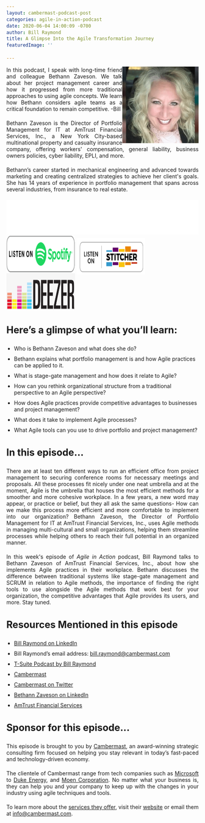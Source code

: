 ```yaml
---
layout: cambermast-podcast-post
categories: agile-in-action-podcast
date: 2020-06-04 14:00:09 -0700
author: Bill Raymond
title: A Glimpse Into the Agile Transformation Journey
featuredImage: ''

---
```

<img src="/uploads/bethann-zaveson.png" style="float:right;" width="200"/> In this podcast, I speak with long-time friend and colleague Bethann Zaveson. We talk about her project management career and how it progressed from more traditional approaches to using agile concepts. We learn how Bethann considers agile teams as a critical foundation to remain competitive. -Bill

Bethann Zaveson is the Director of Portfolio Management for IT at AmTrust Financial Services, Inc., a New York City-based multinational property and casualty insurance company, offering workers' compensation, general liability, business owners policies, cyber liability, EPLI, and more.

Bethann’s career started in mechanical engineering and advanced towards marketing and creating centralized strategies to achieve her client's goals. She has 14 years of experience in portfolio management that spans across several industries, from insurance to real estate.

<iframe style="border: none" src="//html5-player.libsyn.com/embed/episode/id/14719565/height/90/theme/custom/thumbnail/yes/direction/backward/render-playlist/no/custom-color/87A93A/" height="90" width="100%" scrolling="no"  allowfullscreen webkitallowfullscreen mozallowfullscreen oallowfullscreen msallowfullscreen></iframe>

<div class="podwrap"> <a href="https://open.spotify.com/show/6ntGFKgVK1vurtfFBCCwLq" target="_blank" rel="noopener"><img class="alignnone wp-image-1313" src="/uploads/listen-spotify.png" alt="Listen to Spotify" width="180" height="95" /></a> <a href="https://www.stitcher.com/podcast/rise25-media/agile-in-action-with-bill-raymond" target="_blank" rel="noopener"> <img class="alignnone wp-image-1318" src="/uploads/sticher-min.png" alt="sticher" width="180" height="95" style="top: 6px; position: relative;" /> </a> <a href="https://www.deezer.com/show/1285692" target="_blank" rel="noopener"><img class="alignnone wp-image-1318" src="/uploads/deezer-logo.png" alt="Deezer" width="180" height="95" /></a></div>

### **Here’s a glimpse of what you’ll learn:**

* Who is Bethann Zaveson and what does she do?
* Bethann explains what portfolio management is and how Agile practices can be applied to it.
* What is stage-gate management and how does it relate to Agile?
* How can you rethink organizational structure from a traditional perspective to an Agile perspective?
* How does Agile practices provide competitive advantages to businesses and project management?
* What does it take to implement Agile processes?
* What Agile tools can you use to drive portfolio and project management?

### **In this episode…**

There are at least ten different ways to run an efficient office from project management to securing conference rooms for necessary meetings and proposals. All these processes fit nicely under one neat umbrella and at the moment, Agile is the umbrella that houses the most efficient methods for a smoother and more cohesive workplace. In a few years, a new word may appear, or practice or belief, but they all ask the same questions- How can we make this process more efficient and more comfortable to implement into our organization? Bethann Zaveson, the Director of Portfolio Management for IT at AmTrust Financial Services, Inc., uses Agile methods in managing multi-cultural and small organizations, helping them streamline processes while helping others to reach their full potential in an organized manner.

In this week's episode of _Agile in Action_ podcast, Bill Raymond talks to Bethann Zaveson of AmTrust Financial Services, Inc., about how she implements Agile practices in their workplace. Bethann discusses the difference between traditional systems like stage-gate management and SCRUM in relation to Agile methods, the importance of finding the right tools to use alongside the Agile methods that work best for your organization, the competitive advantages that Agile provides its users, and more. Stay tuned.

### **Resources Mentioned in this episode**

* [Bill Raymond on LinkedIn](https://www.linkedin.com/in/williamraymond)
* Bill Raymond’s email address: [bill.raymond@cambermast.com](mailto:bill.raymond@cambermast.com)
* [T-Suite Podcast by Bill Raymond](http://techgenix.com/podcast/the-t-suite/)
* [Cambermast](https://www.cambermast.com/)
* [Cambermast on Twitter](https://twitter.com/cambermast?lang=en)
* [Bethann Zaveson on LinkedIn](https://www.linkedin.com/in/bethannzaveson)
* [AmTrust Financial Services](https://amtrustfinancial.com/)

### **Sponsor for this episode...**

This episode is brought to you by [Cambermast](https://www.cambermast.com/), an award-winning strategic consulting firm focused on helping you stay relevant in today’s fast-paced and technology-driven economy.

The clientele of Cambermast range from tech companies such as [Microsoft](https://www.microsoft.com/en-ph) to [Duke Energy](https://www.duke-energy.com/home), and [Moen Corporation](https://www.moen.com/about-moen/moen-offices). No matter what your business is, they can help you and your company to keep up with the changes in your industry using agile techniques and tools.

To learn more about the [services they offer](https://www.cambermast.com/services/), visit their [website](http://www.cambermast.com) or email them at [info@cambermast.com](mailto:info@cambermast.com).

<style>ul{list-style:disc;padding-left:20px;}p{text-align:justify;margin-bottom:20px;} ul li{margin-bottom:10px;}h3{font-size:25px;}  _.featured-image-secondary-div{padding:20px;} .featured-image-secondary{display:none;}_</style>